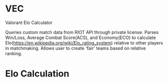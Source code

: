 # VEC
Valorant Elo Calculator

Queries custom match data from RIOT API through private license.
Parses Win/Loss, Average Combat Score(ACS), and Economy(ECO) to calculate Elo(https://en.wikipedia.org/wiki/Elo_rating_system) relative to other players in matchmaking.
Allows user to create 'fair' teams based on relative ranking.

# Elo Calculation

